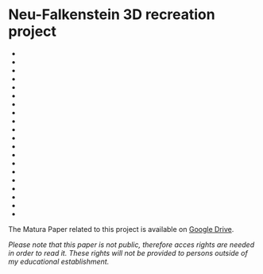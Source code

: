 # Neu-Falkenstein 3D recreation project
   *
   *
   *
   *
   *
   *
   *
   *
   *
   *
   *
   *
   *
   * 
   *
   *
   *  
   *
   *
   *
The Matura Paper related to this project is available on [Google Drive](https://drive.google.com/drive/folders/1ZjMg6WQv1IaNpQ3CSO_cATjS-hp_5zkV?usp=sharing). 

*Please note that this paper is not public, therefore acces rights are needed in order to read it. These rights will not be provided to persons outside of my educational establishment.*


<model-viewer bounds="tight" src="https://github.com/Sawors/Neu-Falkenstein-3D/raw/main/model/NeuFalkenstein.glb" ar ar-modes="webxr scene-viewer quick-look" camera-controls environment-image="neutral" poster="poster.webp" shadow-intensity="1" exposure="0.5" auto-rotate>

</model-viewer>

